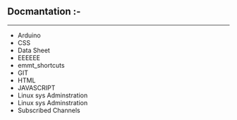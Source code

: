 Docmantation :-
------------------
------------------

- Arduino
- CSS
- Data Sheet
- EEEEEE
- emmt_shortcuts
- GIT
- HTML
- JAVASCRIPT
- Linux sys Adminstration
- Linux sys Adminstration
- Subscribed Channels
